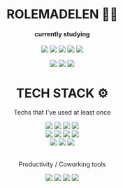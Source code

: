 <div align="center">
  <h1> ROLEMADELEN 👋🏼 </h1>
  
  <h4>currently studying</h4>
    
  <a href="#"><img src="https://img.shields.io/badge/TypeScript-3178C6?style=flat-square&logo=typescript&logoColor=white"/></a>
  <a href="#"><img src="https://img.shields.io/badge/React-61DAFB?style=flat-square&logo=react&logoColor=white"/></a>
  <a href="#"><img src="https://img.shields.io/badge/DS & Algorithms-ffDAFB?style=flat-square&logo=DSA&logoColor=white"/></a>
  <a href="#"><img src="https://img.shields.io/badge/Ruby-CC342D?style=flat-square&logo=ruby&logoColor=white"/></a>
  <a href="#"><img src="https://img.shields.io/badge/Rust-000?style=flat-square&logo=rust&logoColor=white"/></a>

  <img src ="https://github-readme-stats.vercel.app/api?username=rolemadelen&show_icons=true&count_private=true&theme=graywhite&hide_border=true&bg_color=00000000&hide_rank=true">
  <img src ="https://github-readme-stats.vercel.app/api/top-langs/?username=rolemadelen&layout=compact&hide_border=true&theme=graywhite&bg_color=00000000&langs_count=8">
  <img src ="https://github-readme-streak-stats.herokuapp.com/?user=rolemadelen&theme=graywhite&hide_border=true&background=FFFFFF00">
</div>


<div align="center">
  <h1> TECH STACK ⚙️</h1>
  <p>Techs that I've used at least once</p>
  <div>
    <a href="#"><img src="https://img.shields.io/badge/HTML5-E34F26?style=flat-square&logo=html5&logoColor=white"/></a>
    <a href="#"><img src="https://img.shields.io/badge/CSS-1572B6?style=flat-square&logo=css3&logoColor=white"/></a>
    <a href="#"><img src="https://img.shields.io/badge/SASS-CC6699?style=flat-square&logo=sass&logoColor=white"/></a>
    <a href="#"><img src="https://img.shields.io/badge/JavaScript-F7DF1E?style=flat-square&logo=javascript&logoColor=white"/></a>
    <br />
    <a href="#"><img src="https://img.shields.io/badge/RoR-CC0000?style=flat-square&logo=rubyonrails&logoColor=white"/></a>
    <a href="#"><img src="https://img.shields.io/badge/C_Language-3766AB?style=flat-square&logo=C&logoColor=white"/></a>
    <a href="#"><img src="https://img.shields.io/badge/C++-3766AB?style=flat-square&logo=C%2B%2B&logoColor=white"/></a>
    <a href="#"><img src="https://img.shields.io/badge/Vue-4FC08D?style=flat-square&logo=vue.js&logoColor=white"/></a>
    <br/>
    <a href="#"><img src="https://img.shields.io/badge/MySQL-4479A1?style=flat-square&logo=mysql&logoColor=white"/></a>
    <a href="#"><img src="https://img.shields.io/badge/PostgreSQL-4169E1?style=flat-square&logo=postgresql&logoColor=white"/></a>
    <a href="#"><img src="https://img.shields.io/badge/MongoDB-47A248?style=flat-square&logo=mongodb&logoColor=white"/></a>
 </div>
  
  <br />
  
  <div align="center">
    <p>Productivity / Coworking tools</p>
    <a href="#"><img src="https://img.shields.io/badge/Obsidian-483699?style=flat-square&logo=obsidian&logoColor=white"/></a>
    <a href="#"><img src="https://img.shields.io/badge/Notion-000000?style=flat-square&logo=notion&logoColor=white"/></a>
    <a href="#"><img src="https://img.shields.io/badge/Jira-0052CC?style=flat-square&logo=jira&logoColor=white"/></a>
    <a href="#"><img src="https://img.shields.io/badge/Slack-4A154B?style=flat-square&logo=slack&logoColor=white"/></a>
  </div>
</div>
